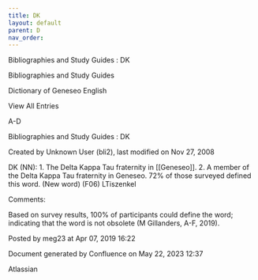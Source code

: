 ```yaml
---
title: DK
layout: default
parent: D
nav_order:
---
```


Bibliographies and Study Guides : DK

Bibliographies and Study Guides

Dictionary of Geneseo English

View All Entries

A-D

Bibliographies and Study Guides : DK

Created by  Unknown User (bli2), last modified on Nov 27, 2008

DK (NN): 1. The Delta Kappa Tau fraternity in [[Geneseo]]. 2. A member of the Delta Kappa Tau fraternity in Geneseo. 72% of those surveyed defined this word. (New word) (F06) LTiszenkel

Comments:

Based on survey results, 100% of participants could define the word; indicating that the word is not obsolete (M Gillanders, A-F, 2019).

Posted by meg23 at Apr 07, 2019 16:22

Document generated by Confluence on May 22, 2023 12:37

Atlassian
